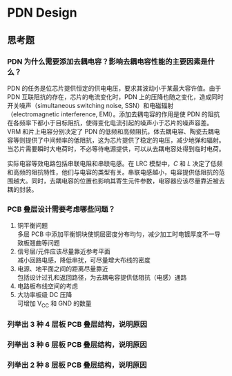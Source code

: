# PDN Design

## 思考题

### PDN 为什么需要添加去耦电容？影响去耦电容性能的主要因素是什么？

PDN 的任务是位芯片提供恒定的供电电压，要求其波动小于某最大容许值。由于 PDN 互联阻抗的存在，芯片的电流变化时，PDN 上的压降也随之变化，造成同时开关噪声（simultaneous switching noise, SSN）和电磁辐射（electromagnetic interference, EMI）。添加去耦电容的作用是使 PDN 的阻抗在各频率下都小于目标阻抗，使得变化电流引起的噪声小于芯片的噪声容差。VRM 和片上电容分别决定了 PDN 的低频和高频阻抗，体去耦电容、陶瓷去耦电容等则提供了中间频率的低阻抗，这为芯片提供了稳定的电压，减少地弹和辐射。当芯片需要瞬时大电荷时，不必等待电源提供，可以从去耦电容处得到临时电荷。

实际电容等效电路包括串联电阻和串联电感。在 LRC 模型中，$C$ 和 $L$ 决定了低频和高频的阻抗特性，他们与电容的类型有关。串联电感越小，电容提供低阻抗的范围越大。同时，去耦电容的位置也影响其寄生元件参数，电容器应该尽量靠近被去耦的封装。

### PCB 叠层设计需要考虑哪些问题？

1. 铜平衡问题<br/>
   多层 PCB 中添加平衡铜块使铜层密度分布均匀，减少加工时电镀厚度不一导致板翘曲等问题
1. 信号层/元件应该尽量靠近参考平面<br/>
   减小回路电感，降低串扰，可尽量增大布线的密度
1. 电源、地平面之间的距离尽量靠近<br/>
   包括设计过孔和返回路径，为去耦电容提供低阻抗（电感）通路
1. 电路板布线空间的考虑
1. 大功率板级 DC 压降<br/>
   可增加 V<sub>CC</sub> 和 GND 的数量

### 列举出 3 种 4 层板 PCB 叠层结构，说明原因

### 列举出 3 种 6 层板 PCB 叠层结构，说明原因

### 列举出 2 种 8 层板 PCB 叠层结构，说明原因
